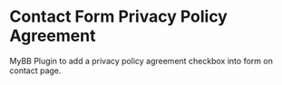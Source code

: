 # Contact Form Privacy Policy Agreement
MyBB Plugin to add a privacy policy agreement checkbox into form on contact page.
